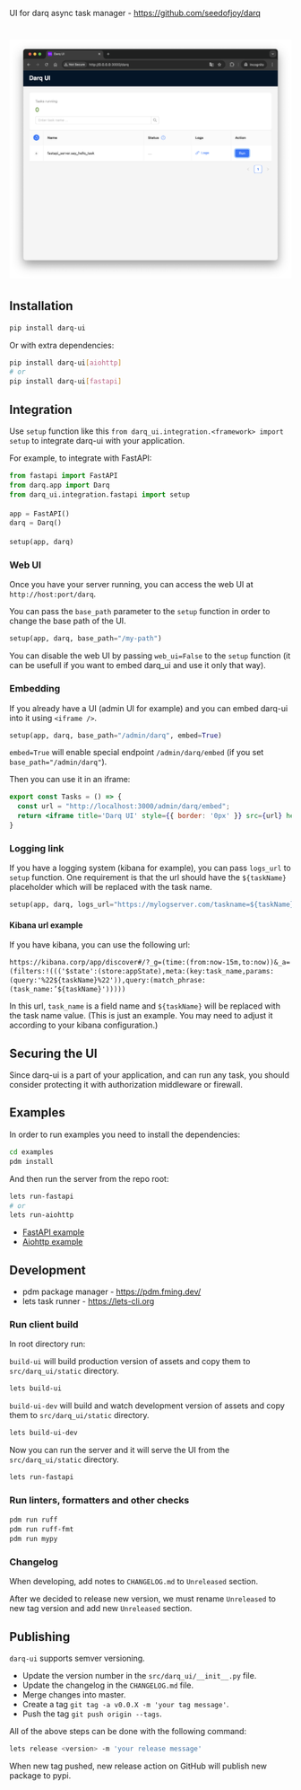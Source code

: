 UI for darq async task manager - https://github.com/seedofjoy/darq

# <img src="./docs/darq_ui.png" alt="Darq UI" width="800"/>

## Installation

```bash
pip install darq-ui
```

Or with extra dependencies:

```bash
pip install darq-ui[aiohttp]
# or
pip install darq-ui[fastapi]
```

## Integration

Use `setup` function like this `from darq_ui.integration.<framework> import setup` to integrate darq-ui with your application.

For example, to integrate with FastAPI:

```python
from fastapi import FastAPI
from darq.app import Darq
from darq_ui.integration.fastapi import setup

app = FastAPI()
darq = Darq()

setup(app, darq)
```

### Web UI

Once you have your server running, you can access the web UI at `http://host:port/darq`.

You can pass the `base_path` parameter to the `setup` function in order to change the base path of the UI.

```python
setup(app, darq, base_path="/my-path")
```

You can disable the web UI by passing `web_ui=False` to the `setup` function (it can be usefull if you want to embed darq_ui and use it only that way).

### Embedding

If you already have a UI (admin UI for example) and you can embed darq-ui into it using `<iframe />`.

```python
setup(app, darq, base_path="/admin/darq", embed=True)
```

`embed=True` will enable special endpoint `/admin/darq/embed` (if you set `base_path="/admin/darq"`).

Then you can use it in an iframe:

```jsx
export const Tasks = () => {
  const url = "http://localhost:3000/admin/darq/embed";
  return <iframe title='Darq UI' style={{ border: '0px' }} src={url} height='100%' width='100%' />;
}
```

### Logging link 

If you have a logging system (kibana for example), you can pass `logs_url` to `setup` function. One requirement is that the url should have the `${taskName}` placeholder which will be replaced with the task name.

```python
setup(app, darq, logs_url="https://mylogserver.com/taskname=${taskName}")
```

#### Kibana url example

If you have kibana, you can use the following url:

```
https://kibana.corp/app/discover#/?_g=(time:(from:now-15m,to:now))&_a=(filters:!((('$state':(store:appState),meta:(key:task_name,params:(query:'%22${taskName}%22')),query:(match_phrase:(task_name:’${taskName}')))))
```

In this url, `task_name` is a field name and `${taskName}` will be replaced with the task name value. (This is just an example. You
may need to adjust it according to your kibana configuration.)

## Securing the UI

Since darq-ui is a part of your application, and can run any task, you should consider protecting it with authorization middleware or firewall.

## Examples

In order to run examples you need to install the dependencies:

```bash
cd examples
pdm install
```

And then run the server from the repo root:

```bash
lets run-fastapi 
# or 
lets run-aiohttp
```

* [FastAPI example](examples/fastapi_server.py)
* [Aiohttp example](examples/aiohttp_server.py)

## Development

* pdm package manager - https://pdm.fming.dev/
* lets task runner - https://lets-cli.org

### Run client build

In root directory run:

`build-ui` will build production version of assets and copy them to `src/darq_ui/static` directory.

```bash
lets build-ui
```

`build-ui-dev` will build and watch development version of assets and copy them to `src/darq_ui/static` directory.

```bash
lets build-ui-dev
```


Now you can run the server and it will serve the UI from the `src/darq_ui/static` directory.
```bash
lets run-fastapi
```

### Run linters, formatters and other checks

```bash
pdm run ruff
pdm run ruff-fmt
pdm run mypy
```

### Changelog

When developing, add notes to `CHANGELOG.md` to `Unreleased` section.

After we decided to release new version, we must rename `Unreleased` to new tag version and add new `Unreleased` section.

## Publishing

`darq-ui` supports semver versioning.

* Update the version number in the `src/darq_ui/__init__.py` file.
* Update the changelog in the `CHANGELOG.md` file.
* Merge changes into master.
* Create a tag `git tag -a v0.0.X -m 'your tag message'`.
* Push the tag `git push origin --tags`.

All of the above steps can be done with the following command:

```bash
lets release <version> -m 'your release message'
```

When new tag pushed, new release action on GitHub will publish new package to pypi.
